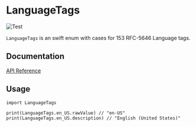 # LanguageTags

![Test](https://github.com/piterwilson/LanguageTags/workflows/Test/badge.svg)

`LanguageTags` is an swift enum with cases for 153 RFC-5646 Language tags.

## Documentation

[API Reference](Documentation/Reference/LanguageTags/README.md)

## Usage 

```
import LanguageTags

print(LanguageTags.en_US.rawValue) // "en-US"
print(LanguageTags.en_US.description) // "English (United States)"

```

